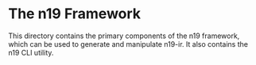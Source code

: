 # The n19 Framework
This directory contains the primary components of the n19 framework, which can be used to
generate and manipulate n19-ir. It also contains the n19 CLI utility. 
